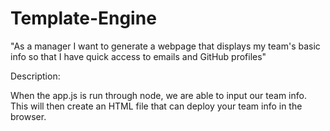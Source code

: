 # Template-Engine

"As a manager
I want to generate a webpage that displays my team's basic info
so that I have quick access to emails and GitHub profiles"

Description:

When the app.js is run through node, we are able to input our team info. This will then create an HTML file that can deploy your team info in the browser.

